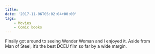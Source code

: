 ```yaml
---
title:
date: '2017-11-06T05:02:04+00:00'
tags:
    - Movies
    - Comic books
---
```


Finally got around to seeing Wonder Woman and I enjoyed it. Aside from Man of Steel, it’s the best DCEU film so far by a wide margin.